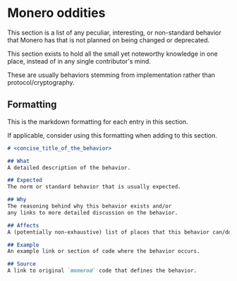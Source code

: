 # Monero oddities
This section is a list of any peculiar, interesting,
or non-standard behavior that Monero has that is not
planned on being changed or deprecated.

This section exists to hold all the small yet noteworthy knowledge in one place,
instead of in any single contributor's mind.

These are usually behaviors stemming from implementation rather than protocol/cryptography.

## Formatting
This is the markdown formatting for each entry in this section.

If applicable, consider using this formatting when adding to this section.

```md
# <concise_title_of_the_behavior>

## What
A detailed description of the behavior.

## Expected
The norm or standard behavior that is usually expected.

## Why
The reasoning behind why this behavior exists and/or
any links to more detailed discussion on the behavior.

## Affects
A (potentially non-exhaustive) list of places that this behavior can/does affect.

## Example
An example link or section of code where the behavior occurs.

## Source
A link to original `monerod` code that defines the behavior.
```